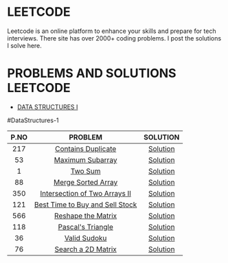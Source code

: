 # LEETCODE
Leetcode is an online platform to enhance your skills and prepare for tech interviews. There site has over 2000+ coding problems. I post the solutions I solve here. 
<h1>PROBLEMS AND SOLUTIONS LEETCODE</h1>

* [DATA STRUCTURES I](DataStructures-1)

#DataStructures-1

| P.NO |                                                PROBLEM                                          				  |                                                                                           SOLUTION                                                                                                                            									    |	  
|:---:|:---------------------------------------------------------------------------------------------------------------------:|:-----------------------------------------------------------------------------------------------------------------------------------------------------------------------------------------------------------------------------------------------------------------------:|
|  217  | [Contains Duplicate](https://leetcode.com/problems/contains-duplicate/)                                  				  | [Solution](https://github.com/Preethi-Suresh/LEETCODE/blob/main/SOLUTION/217.ContainsDuplicate.java)               									    |	
|  53  | [Maximum Subarray](https://leetcode.com/problems/maximum-subarray/)                                     				  | [Solution](https://github.com/Preethi-Suresh/LEETCODE/blob/main/SOLUTION/53.MaximumSubarray.java)                									    |
|  1  | [Two Sum](https://leetcode.com/problems/two-sum/)                                   		      | [Solution](https://github.com/Preethi-Suresh/LEETCODE/blob/main/SOLUTION/1.TwoSum.java)              										    |
|  88  | [Merge Sorted Array](https://leetcode.com/problems/merge-sorted-array/)            | [Solution](https://github.com/Preethi-Suresh/LEETCODE/blob/main/SOLUTION/88.MergeSortedArray.java)                  | 	
|  350  | [Intersection of Two Arrays II](https://leetcode.com/problems/intersection-of-two-arrays-ii/)                              | [Solution](https://github.com/Preethi-Suresh/LEETCODE/blob/main/SOLUTION/350.IntersectionofTwoArraysII.java)               						        |
|  121  | [Best Time to Buy and Sell Stock](https://leetcode.com/problems/best-time-to-buy-and-sell-stock/)                                       				  | [Solution](https://github.com/Preethi-Suresh/LEETCODE/blob/main/SOLUTION/121.BestTimetoBuyandSellStock.java)                											    |
|  566  | [Reshape the Matrix](https://leetcode.com/problems/reshape-the-matrix)                                       				  | [Solution](https://github.com/Preethi-Suresh/LEETCODE/blob/main/SOLUTION/566.ReshapeTheMatrix.java)                											    |
|  118  | [Pascal's Triangle](https://leetcode.com/problems/pascals-triangle/)                                       				  | [Solution](https://github.com/Preethi-Suresh/LEETCODE/blob/main/SOLUTION/118.Pascal'sTriangle.java)                											    |
|  36  | [Valid Sudoku](https://leetcode.com/problems/valid-sudoku/)                                       				  | [Solution](https://github.com/Preethi-Suresh/LEETCODE/blob/main/SOLUTION/566.ReshapeTheMatrix.java)                											    |
|  76  | [Search a 2D Matrix](https://leetcode.com/problems/search-a-2d-matrix/)                                       				  | [Solution](https://github.com/Preethi-Suresh/LEETCODE/blob/main/SOLUTION/74.SearchA2DMatrix.java)                											    |






